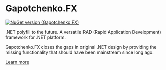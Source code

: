 # Gapotchenko.FX

[![NuGet version (Gapotchenko.FX)](https://img.shields.io/nuget/v/Gapotchenko.FX.svg)](https://www.nuget.org/packages/Gapotchenko.FX)

.NET polyfill to the future. A versatile RAD (Rapid Application Development) framework for .NET platform.

Gapotchenko.FX closes the gaps in original .NET design by providing the missing functionality that should have been mainstream since long ago.

[Learn more](Source/Gapotchenko.FX#gapotchenkofx)
